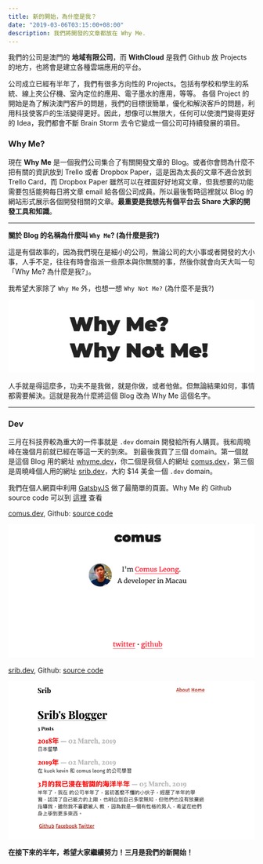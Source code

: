 ```yaml
---
title: 新的開始，為什麼是我？
date: "2019-03-06T03:15:00+08:00"
description: 我們將開發的文章都放在 Why Me.
---
```


我們的公司是澳門的 **地域有限公司**，而 **WithCloud** 是我們 Github 放 Projects 的地方，也將會是建立各種雲端應用的平台。

公司成立已經有半年了，我們有很多方向性的 Projects。包括有學校和學生的系統、線上夾公仔機、室內定位的應用、電子墨水的應用，等等。 各個 Project 的開始是為了解決澳門客戶的問題，我們的目標很簡單，優化和解決客戶的問題，利用科技使客戶的生活變得更好。因此，想像可以無限大，任何可以使澳門變得更好的 Idea，我們都會不斷 Brain Storm 去令它變成一個公司可持續發展的項目。

### Why Me?

現在 **Why Me** 是一個我們公司集合了有關開發文章的 Blog。或者你會問為什麼不把有關的資訊放到 Trello 或者 Dropbox Paper，這是因為太長的文章不適合放到 Trello Card，而 Dropbox Paper 雖然可以在裡面好好地寫文章，但我想要的功能需要包括能夠每日將文章 email 給各個公司成員。所以最後暫時這裡就以 Blog 的網站形式展示各個開發相關的文章。**最重要是我想先有個平台去 Share 大家的開發工具和知識**。

---

**關於 Blog 的名稱為什麼叫 `Why Me`? (為什麼是我?)**

這是有個故事的，因為我們現在是細小的公司，無論公司的大小事或者開發的大小事，人手不足，往往有時會指派一些原本與你無關的事，然後你就會向天大叫一句 「Why Me? 為什麼是我?」。

我希望大家除了 `Why Me` 外，也想一想 `Why Not Me?` (為什麼不是我?)

![Why Not Me](./whynotme.png)

人手就是得這麼多，功夫不是我做，就是你做，或者他做。但無論結果如何，事情都需要解決。這就是我為什麼將這個 Blog 改為 Why Me 這個名字。

---

### Dev

三月在科技界較為重大的一件事就是 `.dev` domain 開發給所有人購買。我和周曉峰在幾個月前就已經在等這一天的到來。
到最後我買了三個 domain。第一個就是這個 Blog 用的網址 [whyme.dev](https://whyme.dev)，你二個是我個人的網址 [comus.dev](https://comus.dev)，第三個是周曉峰個人用的網址 [srib.dev](https://srib.dev)，大約 $14 美金一個 `.dev` domain。

我們在個人網頁中利用 [GatsbyJS](https://www.gatsbyjs.org/) 做了最簡單的頁面。Why Me 的 Github source code 可以到 [這裡](https://github.com/withcloud/whyme.dev) 查看

[comus.dev](https://comus.dev), Github: [source code](https://github.com/comus/comus.dev)

![comus.dev](./comus.png)

[srib.dev](https://srib.dev), Github: [source code](https://github.com/srib1997/sribblogger.github.io)

![srib.dev](./srib.png)

**在接下來的半年，希望大家繼續努力！三月是我們的新開始！**
